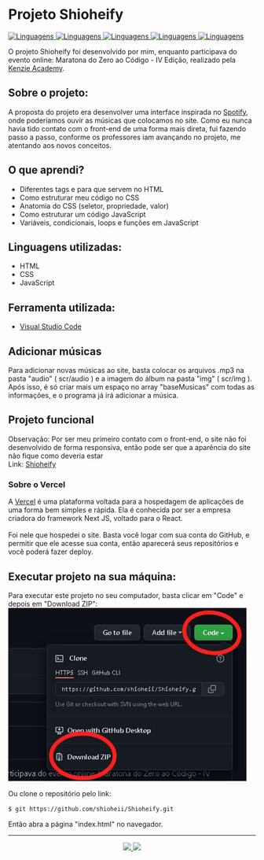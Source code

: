 # Projeto Shioheify
<a href="https://github.com/shioheii">
  <img alt="Linguagens" src="https://img.shields.io/badge/autor-Bruno%20Shiohei%20Kinoshita%20do%20Nascimento-DB3833">
</a>
<a href="#">
  <img alt="Linguagens" src="https://img.shields.io/github/stars/shioheii/Shioheify?color=DB3833">
</a>
<a href="#">
  <img alt="Linguagens" src="https://img.shields.io/github/last-commit/shioheii/Shioheify?color=DB3833">
</a>
<a href="#">
  <img alt="Linguagens" src="https://img.shields.io/github/languages/count/shioheii/Shioheify?color=DB3833">
</a>
<a href="#">
  <img alt="Linguagens" src="https://img.shields.io/github/languages/code-size/shioheii/Shioheify?color=DB3833">
</a><br />

O projeto Shioheify foi desenvolvido por mim, enquanto participava do evento online: Maratona do Zero ao Código - IV Edição, realizado pela [Kenzie Academy](https://kenzie.com.br/).

## Sobre o projeto:
A proposta do projeto era desenvolver uma interface inspirada no [Spotify](https://www.spotify.com/br/), onde poderíamos ouvir as músicas que colocamos no site. Como eu nunca havia tido contato com o front-end de uma forma mais direta, fui fazendo passo a passo, conforme os professores iam avançando no projeto, me atentando aos novos conceitos.

## O que aprendi?
- Diferentes tags e para que servem no HTML
- Como estruturar meu código no CSS
- Anatomia do CSS (seletor, propriedade, valor)
- Como estruturar um código JavaScript
- Variáveis, condicionais, loops e funções em JavaScript

## Linguagens utilizadas:
- HTML
- CSS
- JavaScript

## Ferramenta utilizada:
- [Visual Studio Code](https://code.visualstudio.com/)

## Adicionar músicas
Para adicionar novas músicas ao site, basta colocar os arquivos .mp3 na pasta "audio" ( scr/audio ) e a imagem do álbum na pasta "img" ( scr/img ).
Após isso, é só criar mais um espaço no array "baseMusicas" com todas as informações, e o programa já irá adicionar a música.

## Projeto funcional
Observação: Por ser meu primeiro contato com o front-end, o site não foi desenvolvido de forma responsiva, então pode ser que a aparência do site não fique como deveria estar </br>
Link: [Shioheify]()

### Sobre o Vercel
A [Vercel](https://vercel.com/dashboard) é uma plataforma voltada para a hospedagem de aplicações de uma forma bem simples e rápida. Ela é conhecida por ser a empresa criadora do framework Next JS, voltado para o React. </br> </br>
Foi nele que hospedei o site. Basta você logar com sua conta do GitHub, e permitir que ele acesse sua conta, então aparecerá seus repositórios e você poderá fazer deploy.

## Executar projeto na sua máquina:
Para executar este projeto no seu computador, basta clicar em "Code" e depois em "Download ZIP":
<img src="src/img/download_repositorio.png">

Ou clone o repositório pelo link:
```bash
$ git https://github.com/shioheii/Shioheify.git
```

Então abra a página "index.html" no navegador.

---

<p align="center">
  <a alt="Bruno Shiohei Kinoshita do Nascimento Linkedin" href="https://www.linkedin.com/in/bruno-shiohei-24b27621a/">
    <img src="https://img.shields.io/badge/LinkedIn-Bruno%20Shiohei%20Kinoshita%20do%20Nascimento-blue?logo=linkedin">
  </a>
  <a alt="Bruno Shiohei Kinoshita do Nascimento GitHub" href="https://github.com/shioheii">
    <img src="https://img.shields.io/badge/GitHub-shioheii-lightgrey?logo=github">
  </a>
</p>
